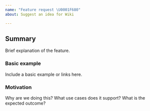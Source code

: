 ```yaml
---
name: "Feature request \U0001F680"
about: Suggest an idea for Wiki

---
```


## Summary

Brief explanation of the feature.

### Basic example

Include a basic example or links here.

### Motivation

Why are we doing this? What use cases does it support? What is the expected outcome?
